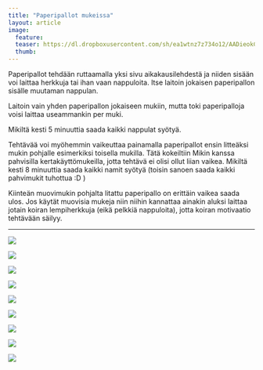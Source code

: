 ```yaml
---
title: "Paperipallot mukeissa"
layout: article
image:
  feature:
  teaser: https://dl.dropboxusercontent.com/sh/ea1wtnz7z734o12/AADieokCzbi1g09PFFPVywzxa/aktivointi/paperipallot-mukeissa/DSC46322-245px.jpg
  thumb:
---
```


Paperipallot tehdään ruttaamalla yksi sivu aikakausilehdestä ja niiden sisään voi laittaa herkkuja tai ihan vaan nappuloita. Itse laitoin jokaisen paperipallon sisälle muutaman nappulan.

Laitoin vain yhden paperipallon jokaiseen mukiin, mutta toki paperipalloja voisi laittaa useammankin per muki.

Mikiltä kesti 5 minuuttia saada kaikki nappulat syötyä.

Tehtävää voi myöhemmin vaikeuttaa painamalla paperipallot ensin litteäksi mukin pohjalle esimerkiksi toisella mukilla. Tätä kokeiltiin Mikin kanssa pahvisilla kertakäyttömukeilla, jotta tehtävä ei olisi ollut liian vaikea. Mikiltä kesti 8 minuuttia saada kaikki namit syötyä (toisin sanoen saada kaikki pahvimukit tuhottua :D )

Kiinteän muovimukin pohjalta litattu paperipallo on erittäin vaikea saada ulos. Jos käytät muovisia mukeja niin niihin kannattaa ainakin aluksi laittaa jotain koiran lempiherkkuja (eikä pelkkiä nappuloita), jotta koiran motivaatio tehtävään säilyy.

---

[![](https://dl.dropboxusercontent.com/sh/ea1wtnz7z734o12/AAD0QOzyZaa3MlhqjU20VVx8a/aktivointi/paperipallot-mukeissa/DSC46320-800px.jpg)](https://dl.dropboxusercontent.com/sh/ea1wtnz7z734o12/AACeaHMM9eZEHq-MtUbnKuWaa/aktivointi/paperipallot-mukeissa/DSC46320.jpg)

[![](https://dl.dropboxusercontent.com/sh/ea1wtnz7z734o12/AADgOt4ObdTxHADvQnwiQddGa/aktivointi/paperipallot-mukeissa/DSC46322-800px.jpg)](https://dl.dropboxusercontent.com/sh/ea1wtnz7z734o12/AABthI1mnGSfmZG3q_VMGlAfa/aktivointi/paperipallot-mukeissa/DSC46322.jpg)

[![](https://dl.dropboxusercontent.com/sh/ea1wtnz7z734o12/AAA7mM4fpn3fglNlPg8A_Gzoa/aktivointi/paperipallot-mukeissa/DSC46323-800px.jpg)](https://dl.dropboxusercontent.com/sh/ea1wtnz7z734o12/AACKp_HHrygVrLmlRk2rwt9Ga/aktivointi/paperipallot-mukeissa/DSC46323.jpg)

[![](https://dl.dropboxusercontent.com/sh/ea1wtnz7z734o12/AACqefK16mc8eJiYFgrsKi1Ma/aktivointi/paperipallot-mukeissa/DSC46301-800px.jpg)](https://dl.dropboxusercontent.com/sh/ea1wtnz7z734o12/AACid_jTx1nSi9lc8oqq-kMja/aktivointi/paperipallot-mukeissa/DSC46301.jpg)

[![](https://dl.dropboxusercontent.com/sh/ea1wtnz7z734o12/AABa5OYk-bVQVgqqFdEj0_Tya/aktivointi/paperipallot-mukeissa/DSC46302-800px.jpg)](https://dl.dropboxusercontent.com/sh/ea1wtnz7z734o12/AACnxdlN9Q6XvKS8LXWGJbGxa/aktivointi/paperipallot-mukeissa/DSC46302.jpg)

[![](https://dl.dropboxusercontent.com/sh/ea1wtnz7z734o12/AADNMHCRy6GKn3bQejvn1ZAza/aktivointi/paperipallot-mukeissa/DSC46309-800px.jpg)](https://dl.dropboxusercontent.com/sh/ea1wtnz7z734o12/AADRkK-GEK4pDzT0rYV_tXsRa/aktivointi/paperipallot-mukeissa/DSC46309.jpg)

[![](https://dl.dropboxusercontent.com/sh/ea1wtnz7z734o12/AADxq_2DUauoPW8oxQyocfCKa/aktivointi/paperipallot-mukeissa/DSC46324-800px.jpg)](https://dl.dropboxusercontent.com/sh/ea1wtnz7z734o12/AADKLl3W4GXofyYVv-V48toma/aktivointi/paperipallot-mukeissa/DSC46324.jpg)

[![](https://dl.dropboxusercontent.com/sh/ea1wtnz7z734o12/AADG8IULNUC5jMAXuXKD19MLa/aktivointi/paperipallot-mukeissa/DSC46333-800px.jpg)](https://dl.dropboxusercontent.com/sh/ea1wtnz7z734o12/AADA_eITRWpXDEyoo6e82zpAa/aktivointi/paperipallot-mukeissa/DSC46333.jpg)

[![](https://dl.dropboxusercontent.com/sh/ea1wtnz7z734o12/AACAiln9lj-I33H-g4sWnqjea/aktivointi/paperipallot-mukeissa/DSC46343-800px.jpg)](https://dl.dropboxusercontent.com/sh/ea1wtnz7z734o12/AAD5-OyjQijNFr8cKhDL5OWZa/aktivointi/paperipallot-mukeissa/DSC46343.jpg)

